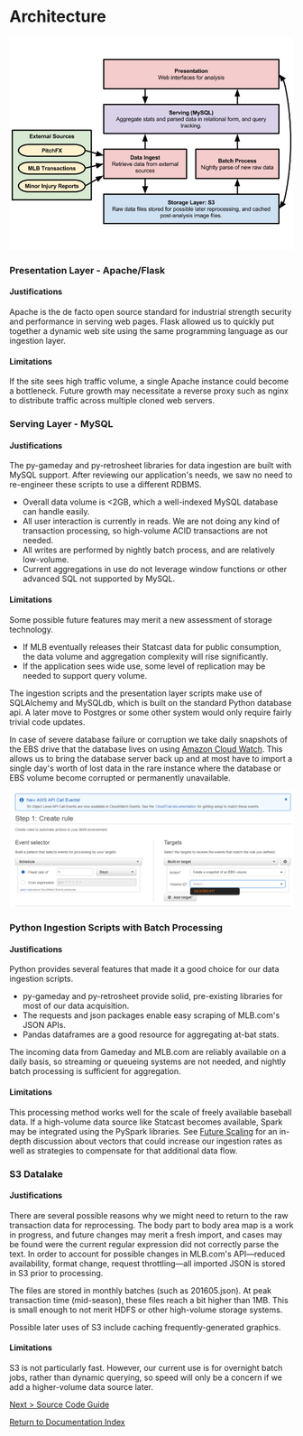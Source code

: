 # Architecture

![Architecture Diagram](images/architecture.jpg)

### Presentation Layer - Apache/Flask

#### Justifications

Apache is the de facto open source standard for industrial strength security and performance in serving web pages. Flask allowed us to quickly put together a dynamic web site using the same programming language as our ingestion layer.

#### Limitations

If the site sees high traffic volume, a single Apache instance could become a bottleneck. Future growth may necessitate a reverse proxy such as nginx to distribute traffic across multiple cloned web servers.

### Serving Layer - MySQL

#### Justifications

The py-gameday and py-retrosheet libraries for data ingestion are built with MySQL support. After reviewing our application's needs, we saw no need to re-engineer these scripts to use a different RDBMS.

- Overall data volume is <2GB, which a well-indexed MySQL database can handle easily.
- All user interaction is currently in reads. We are not doing any kind of transaction processing, so high-volume ACID transactions are not needed.
- All writes are performed by nightly batch process, and are relatively low-volume.
- Current aggregations in use do not leverage window functions or other advanced SQL not supported by MySQL.

#### Limitations

Some possible future features may merit a new assessment of storage technology.

- If MLB eventually releases their Statcast data for public consumption, the data volume and aggregation complexity will rise significantly.
- If the application sees wide use, some level of replication may be needed to support query volume.

The ingestion scripts and the presentation layer scripts make use of SQLAlchemy and MySQLdb, which is built on the standard Python database api. A later move to Postgres or some other system would only require fairly trivial code updates.

In case of severe database failure or corruption we take daily snapshots of the EBS drive that the database lives on using [Amazon Cloud Watch](http://docs.aws.amazon.com/AmazonCloudWatch/latest/events/TakeScheduledSnapshot.html). This allows us to bring the database server back up and at most have to import a single day's worth of lost data in the rare instance where the database or EBS volume become corrupted or permanently unavailable.

![Creating Daily Snapshot Schedule](images/daily_snap_shot_creation.png)

### Python Ingestion Scripts with Batch Processing

#### Justifications

Python provides several features that made it a good choice for our data ingestion scripts.

- py-gameday and py-retrosheet provide solid, pre-existing libraries for most of our data acquisition.
- The requests and json packages enable easy scraping of MLB.com's JSON APIs.
- Pandas dataframes are a good resource for aggregating at-bat stats.

The incoming data from Gameday and MLB.com are reliably available on a daily basis, so streaming or queueing systems are not needed, and nightly batch processing is sufficient for aggregation.

#### Limitations

This processing method works well for the scale of freely available baseball data. If a high-volume data source like Statcast becomes available, Spark may be integrated using the PySpark libraries. See [Future Scaling](future_scaling.md) for an in-depth discussion about vectors that could increase our ingestion rates as well as strategies to compensate for that additional data flow.

### S3 Datalake

#### Justifications

There are several possible reasons why we might need to return to the raw transaction data for reprocessing. The body part to body area map is a work in progress, and future changes may merit a fresh import, and cases may be found were the current regular expression did not correctly parse the text. In order to account for possible changes in MLB.com's API—reduced availability, format change, request throttling—all imported JSON is stored in S3 prior to processing.

The files are stored in monthly batches (such as 201605.json). At peak transaction time (mid-season), these files reach a bit higher than 1MB. This is small enough to not merit HDFS or other high-volume storage systems.

Possible later uses of S3 include caching frequently-generated graphics.

#### Limitations

S3 is not particularly fast. However, our current use is for overnight batch jobs, rather than dynamic querying, so speed will only be a concern if we add a higher-volume data source later.

[Next > Source Code Guide](source_code.md)  

[Return to Documentation Index](index.md)
